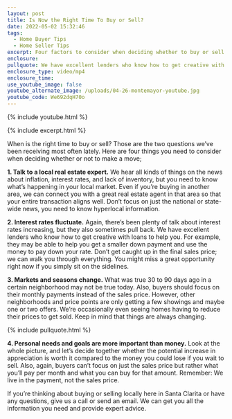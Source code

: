 ```yaml
---
layout: post
title: Is Now the Right Time To Buy or Sell?
date: 2022-05-02 15:32:46
tags:
  - Home Buyer Tips
  - Home Seller Tips
excerpt: Four factors to consider when deciding whether to buy or sell now or wait.
enclosure:
pullquote: We have excellent lenders who know how to get creative with loans.
enclosure_type: video/mp4
enclosure_time:
use_youtube_image: false
youtube_alternate_image: /uploads/04-26-montemayor-youtube.jpg
youtube_code: We692dqH70o
---
```

{% include youtube.html %}

{% include excerpt.html %}

When is the right time to buy or sell? Those are the two questions we’ve been receiving most often lately. Here are four things you need to consider when deciding whether or not to make a move;

**1\. Talk to a local real estate expert.** We hear all kinds of things on the news about inflation, interest rates, and lack of inventory, but you need to know what’s happening in your local market. Even if you’re buying in another area, we can connect you with a great real estate agent in that area so that your entire transaction aligns well. Don’t focus on just the national or state-wide news, you need to know hyperlocal information.&nbsp;

**2\. Interest rates fluctuate.** Again, there’s been plenty of talk about interest rates increasing, but they also sometimes pull back. We have excellent lenders who know how to get creative with loans to help you. For example, they may be able to help you get a smaller down payment and use the money to pay down your rate. Don’t get caught up in the final sales price; we can walk you through everything. You might miss a great opportunity right now if you simply sit on the sidelines.&nbsp;

**3\. Markets and seasons change.** What was true 30 to 90 days ago in a certain neighborhood may not be true today. Also, buyers should focus on their monthly payments instead of the sales price. However, other neighborhoods and price points are only getting a few showings and maybe one or two offers. We’re occasionally even seeing homes having to reduce their prices to get sold. Keep in mind that things are always changing.

{% include pullquote.html %}

**4\. Personal needs and goals are more important than money.** Look at the whole picture, and let’s decide together whether the potential increase in appreciation is worth it compared to the money you could lose if you wait to sell. Also, again, buyers can’t focus on just the sales price but rather what you’ll pay per month and what you can buy for that amount. Remember: We live in the payment, not the sales price.

If you’re thinking about buying or selling locally here in Santa Clarita or have any questions, give us a call or send an email. We can get you all the information you need and provide expert advice.
